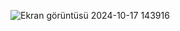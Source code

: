 ![Ekran görüntüsü 2024-10-17 143916](https://github.com/user-attachments/assets/7ea1d32d-6f9e-4662-b839-c46de2678072)
